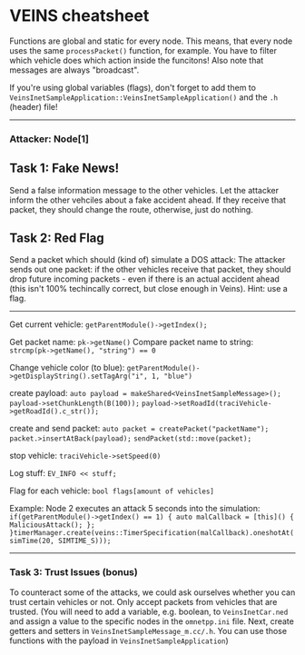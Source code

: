 # VEINS cheatsheet

Functions are global and static for every node. This means, that every node uses the same `processPacket()` function, for example. You have to filter which vehicle does which action inside the funcitons! Also note that messages are always "broadcast".

If you're using global variables (flags), don't forget to add them to 
`VeinsInetSampleApplication::VeinsInetSampleApplication()` and the `.h` (header) file!

---

### Attacker: Node[1]

## Task 1: Fake News!
Send a false information message to the other vehicles. Let the attacker inform the other vehciles about a fake accident ahead. If they receive that packet, they should change the route, otherwise, just do nothing.

## Task 2: Red Flag
Send a packet which should (kind of) simulate a DOS attack:
The attacker sends out one packet: if the other vehicles receive that packet, they should drop future incoming packets - even if there is an actual accident ahead (this isn't 100% techincally correct, but close enough in Veins). Hint: use a flag.

---

Get current vehicle: `getParentModule()->getIndex();`

Get packet name: `pk->getName()`
Compare packet name to string: `strcmp(pk->getName(), "string") == 0`

Change vehicle color (to blue): 
`getParentModule()->getDisplayString().setTagArg("i", 1, "blue")`

create payload: 
`auto payload = makeShared<VeinsInetSampleMessage>();`
`payload->setChunkLength(B(100));`
`payload->setRoadId(traciVehicle->getRoadId().c_str());`

create and send packet:
`auto packet = createPacket("packetName");`
`packet.>insertAtBack(payload);`
`sendPacket(std::move(packet);`

stop vehicle:
`traciVehicle->setSpeed(0)`

Log stuff:
`EV_INFO << stuff;`

Flag for each vehicle:
`bool flags[amount of vehicles]`

Example:
Node 2 executes an attack 5 seconds into the simulation:
`if(getParentModule()->getIndex() == 1) {
auto malCallback = [this]() {
MaliciousAttack();
};
}timerManager.create(veins::TimerSpecification(malCallback).oneshotAt(simTime(20, SIMTIME_S)));
`

---

### Task 3: Trust Issues (bonus)
To counteract some of the attacks, we could ask ourselves whether you can trust certain vehicles or not.
Only accept packets from vehicles that are trusted.
(You will need to add a variable, e.g. boolean, to `VeinsInetCar.ned` and assign a value to the specific nodes in  the `omnetpp.ini` file. Next, create getters and setters in `VeinsInetSampleMessage_m.cc/.h`. You can use those functions with the payload in `VeinsInetSampleApplication`)

